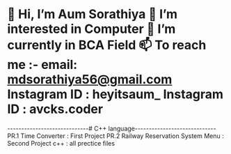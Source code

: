 👋 Hi, I’m Aum Sorathiya
👀 I’m interested in Computer
🌱 I’m currently in BCA Field
📫 To reach me :- 
                email: mdsorathiya56@gmail.com
                Instagram ID : heyitsaum_
                Instagram ID : avcks.coder
========================================================================
-----------------------------# C++ language-----------------------------
PR.1 Time Converter : First Project
PR.2 Railway Reservation System Menu : Second Project
c++ : all prectice files
